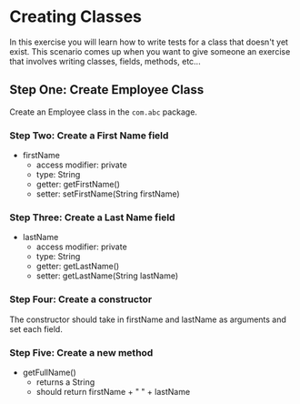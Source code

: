 # Creating Classes

In this exercise you will learn how to write tests for a class that doesn't yet exist.
This scenario comes up when you want to give someone an exercise that involves
writing classes, fields, methods, etc...

## Step One: Create Employee Class

Create an Employee class in the `com.abc` package.

### Step Two: Create a First Name field

- firstName
    - access modifier: private
    - type: String
    - getter: getFirstName()
    - setter: setFirstName(String firstName)

### Step Three: Create a Last Name field

- lastName
    - access modifier: private
    - type: String
    - getter: getLastName()
    - setter: getLastName(String lastName)

### Step Four: Create a constructor

The constructor should take in firstName and lastName as arguments and set each field.

### Step Five: Create a new method

- getFullName()
    - returns a String
    - should return firstName + " " + lastName
    